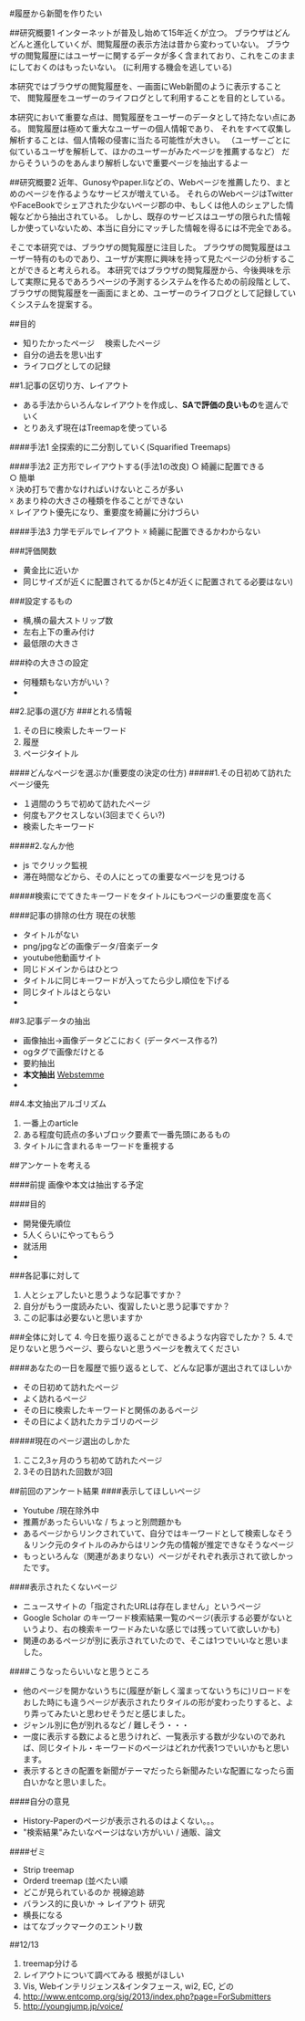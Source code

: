 #履歴から新聞を作りたい

##研究概要1
インターネットが普及し始めて15年近くが立つ。
ブラウザはどんどんと進化していくが、閲覧履歴の表示方法は昔から変わっていない。
ブラウザの閲覧履歴にはユーザーに関するデータが多く含まれており、これをこのままにしておくのはもったいない。 (に利用する機会を逃している)


本研究ではブラウザの閲覧履歴を、一画面にWeb新聞のように表示することで、
閲覧履歴をユーザーのライフログとして利用することを目的としている。

本研究において重要な点は、閲覧履歴をユーザーのデータとして持たない点にある。
閲覧履歴は極めて重大なユーザーの個人情報であり、
それをすべて収集し解析することは、個人情報の侵害に当たる可能性が大きい。
（ユーザーごとに似ているユーザを解析して、ほかのユーザーがみたページを推薦するなど）
だからそういうのをあんまり解析しないで重要ページを抽出するよー


##研究概要2
近年、Gunosyやpaper.liなどの、Webページを推薦したり、まとめのページを作るようなサービスが増えている。
それらのWebページはTwitterやFaceBookでシェアされた少ないページ郡の中、もしくは他人のシェアした情報などから抽出されている。
しかし、既存のサービスはユーザの限られた情報しか使っていないため、本当に自分にマッチした情報を得るには不完全である。

そこで本研究では、ブラウザの閲覧履歴に注目した。
ブラウザの閲覧履歴はユーザー特有のものであり、ユーザが実際に興味を持って見たページの分析することができると考えられる。
本研究ではブラウザの閲覧履歴から、今後興味を示して実際に見るであろうページの予測するシステムを作るための前段階として、
ブラウザの閲覧履歴を一画面にまとめ、ユーザーのライフログとして記録していくシステムを提案する。


##目的
* 知りたかったページ 　検索したページ
* 自分の過去を思い出す
* ライフログとしての記録

##1.記事の区切り方、レイアウト
* ある手法からいろんなレイアウトを作成し、**SAで評価の良いもの**を選んでいく
* とりあえず現在はTreemapを使っている


####手法1 全探索的に二分割していく(Squarified Treemaps)

####手法2 正方形でレイアウトする(手法1の改良)
○ 綺麗に配置できる  
○ 簡単  
☓ 決め打ちで書かなければいけないところが多い  
☓ あまり枠の大きさの種類を作ることができない  
☓ レイアウト優先になり、重要度を綺麗に分けづらい 
 
####手法3 力学モデルでレイアウト
☓ 綺麗に配置できるかわからない


###評価関数
- 黄金比に近いか
- 同じサイズが近くに配置されてるか(5と4が近くに配置されてる必要はない)


###設定するもの
- 横,横の最大ストリップ数
- 左右上下の重み付け
- 最低限の大きさ
 
###枠の大きさの設定
- 何種類もない方がいい？
- 


##2.記事の選び方
###とれる情報
1. その日に検索したキーワード
2. 履歴
3. ページタイトル



####どんなページを選ぶか(重要度の決定の仕方)
#####1.その日初めて訪れたページ優先
* １週間のうちで初めて訪れたページ
* 何度もアクセスしない(3回までくらい?)
* 検索したキーワード

#####2.なんか他
* js でクリック監視
* 滞在時間などから、その人にとっての重要なページを見つける

#####検索にでてきたキーワードをタイトルにもつページの重要度を高く

####記事の排除の仕方  現在の状態
* タイトルがない
* png/jpgなどの画像データ/音楽データ
* youtube他動画サイト
* 同じドメインからはひとつ
* タイトルに同じキーワードが入ってたら少し順位を下げる
* 同じタイトルはとらない 
* 

##3.記事データの抽出
* 画像抽出->画像データどこにおく (データベース作る?)
* ogタグで画像だけとる
* 要約抽出
* **本文抽出** 
	[Webstemme](http://www.unixuser.org/~euske/python/webstemmer/index-j.html)
* 

##4.本文抽出アルゴリズム
1. 一番上のarticle
2. ある程度句読点の多いブロック要素で一番先頭にあるもの
3. タイトルに含まれるキーワードを重視する


##アンケートを考える

####前提
画像や本文は抽出する予定

####目的
- 開発優先順位
- 5人くらいにやってもらう
- 就活用
- 


###各記事に対して
1. 人とシェアしたいと思うような記事ですか？
3. 自分がもう一度読みたい、復習したいと思う記事ですか？
4. この記事は必要ないと思いますか

###全体に対して
4. 今日を振り返ることができるような内容でしたか？
5. 4.で足りないと思うページ、要らないと思うページを教えてください

####あなたの一日を履歴で振り返るとして、どんな記事が選出されてほしいか
* その日初めて訪れたページ
* よく訪れるページ
* その日に検索したキーワードと関係のあるページ
* その日によく訪れたカテゴリのページ

#####現在のページ選出のしかた
1. ここ2,3ヶ月のうち初めて訪れたページ
2. 3その日訪れた回数が3回



##前回のアンケート結果
####表示してほしいページ
- Youtube /現在除外中
- 推薦があったらいいな / ちょっと別問題かも
- あるページからリンクされていて、自分ではキーワードとして検索しなそう＆リンク元のタイトルのみからはリンク先の情報が推定できなそうなページ
- もっといろんな（関連があまりない）ページがそれぞれ表示されて欲しかったです。

####表示されたくないページ
- ニュースサイトの「指定されたURLは存在しません」というページ
- Google Scholar のキーワード検索結果一覧のページ(表示する必要がないというより、右の検索キーワードみたいな感じでは残っていて欲しいかも) 
- 関連のあるページが別に表示されていたので、そこは1つでいいなと思いました。

####こうなったらいいなと思うところ
- 他のページを開かないうちに(履歴が新しく溜まってないうちに)リロードをおした時にも違うページが表示されたりタイルの形が変わったりすると、より弄ってみたいと思わせそうだと感じました。
- ジャンル別に色が別れるなど / 難しそう・・・
- 一度に表示する数によると思うけれど、一覧表示する数が少ないのであれば、同じタイトル・キーワードのページはどれか代表1つでいいかもと思います。
- 表示するときの配置を新聞がテーマだったら新聞みたいな配置になったら面白いかなと思いました。


####自分の意見
- History-Paperのページが表示されるのはよくない。。。
- "検索結果"みたいなページはない方がいい / 通販、論文



####ゼミ
- Strip treemap
- Orderd treemap (並べたい順
- どこが見られているのか 視線追跡
- バランス的に良いか -> レイアウト 研究
- 横長になる
- はてなブックマークのエントリ数



##12/13 
1. treemap分ける
2. レイアウトについて調べてみる 根拠がほしい
3. Vis, Webインテリジェンス&インタフェース, wi2, EC, どの
4. http://www.entcomp.org/sig/2013/index.php?page=ForSubmitters
5. http://youngjump.jp/voice/

